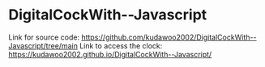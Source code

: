 # DigitalCockWith--Javascript
Link for source code: https://github.com/kudawoo2002/DigitalCockWith--Javascript/tree/main
Link to access the clock: https://kudawoo2002.github.io/DigitalCockWith--Javascript/
